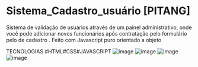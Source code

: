 # Sistema_Cadastro_usuário [PITANG]
  
  
 Sistema de validação  de usuários através de um painel administrativo,
 onde você pode adicionar novos funcionários após contratação pelo formulário pelo de
 cadastro . Feito com Javascript  puro orientado a objeto
  
 TECNOLOGIAS  #HTML#CSS#JAVASCRIPT
 ![image](https://user-images.githubusercontent.com/91574246/166851965-48c92787-bb57-47bf-a35b-9a20ea162e97.png)
![image](https://user-images.githubusercontent.com/91574246/166851973-c59ece3e-5ea3-425c-aa83-c07f7ad97ced.png)
![image](https://user-images.githubusercontent.com/91574246/166852015-fde3ed34-2503-4421-bdff-3286f55007ef.png)
![image](https://user-images.githubusercontent.com/91574246/166852027-08bdbf73-808c-40db-a77e-1cf0a1138e5b.png)
